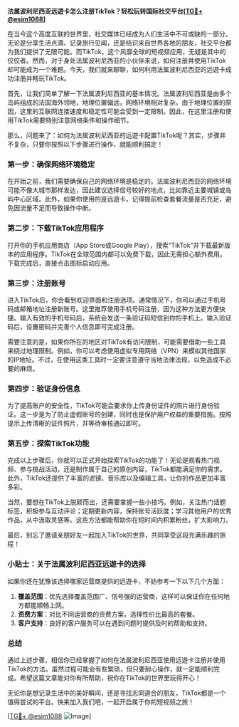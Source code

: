 **法属波利尼西亚远遊卡怎么注册TikTok？轻松玩转国际社交平台[[TG💪+ @esim1088](https://t.me/s/esim1088)]**

在当今这个高度互联的世界里，社交媒体已经成为人们生活中不可或缺的一部分。无论是分享生活点滴、记录旅行见闻，还是结识来自世界各地的朋友，社交平台都为我们提供了无限可能。而TikTok，这个风靡全球的短视频应用，无疑是其中的佼佼者。然而，对于身处法属波利尼西亚的小伙伴来说，如何注册并使用TikTok却可能成为一个难题。今天，我们就来聊聊，如何利用法属波利尼西亚的远遊卡成功注册并畅玩TikTok。

首先，让我们简单了解一下法属波利尼西亚的基本情况。法属波利尼西亚是由多个岛屿组成的法国海外领地，地理位置偏远，网络环境相对复杂。由于地理位置的原因，这里的互联网连接速度和稳定性可能会受到一定限制。因此，在这里注册和使用TikTok需要特别注意网络条件和操作细节。

那么，问题来了：如何为法属波利尼西亚的远遊卡配置TikTok呢？其实，步骤并不复杂，只要你按照以下步骤进行操作，就能顺利搞定！

### 第一步：确保网络环境稳定

在开始之前，我们需要确保自己的网络环境是稳定的。法属波利尼西亚的网络环境可能不像大城市那样发达，因此建议选择信号较好的地点，比如靠近主要城镇或岛屿中心区域。此外，如果你使用的是远遊卡，记得提前检查套餐流量是否充足，避免因流量不足而导致操作中断。

### 第二步：下载TikTok应用程序

打开你的手机应用商店（App Store或Google Play），搜索“TikTok”并下载最新版本的应用程序。TikTok在全球范围内都可以免费下载，因此无需担心额外费用。下载完成后，直接点击图标启动应用。

### 第三步：注册账号

进入TikTok后，你会看到欢迎界面和注册选项。通常情况下，你可以通过手机号码或邮箱地址注册新账号。这里推荐使用手机号码注册，因为这种方法更方便快捷。输入有效的手机号码后，系统会发送一条验证码短信到你的手机上。输入验证码后，设置密码并完善个人信息即可完成注册。

需要注意的是，如果你所在的地区对TikTok有访问限制，可能需要借助一些工具来绕过地理限制。例如，你可以考虑使用虚拟专用网络（VPN）来模拟其他国家的IP地址。不过，在使用这类工具时一定要注意遵守当地法律法规，以免造成不必要的麻烦。

### 第四步：验证身份信息

为了提高账户的安全性，TikTok可能会要求你上传身份证件的照片进行身份验证。这一步是为了防止虚假账号的创建，同时也是保护用户权益的重要措施。按照提示上传清晰的证件照片，并等待审核通过即可。

### 第五步：探索TikTok功能

完成以上步骤后，你就可以正式开始探索TikTok的功能了！无论是观看热门视频、参与挑战活动，还是制作属于自己的原创内容，TikTok都能满足你的需求。此外，TikTok还提供了丰富的滤镜、音乐库以及编辑工具，让你的作品更加丰富多彩。

当然，要想在TikTok上脱颖而出，还需要掌握一些小技巧。例如，关注热门话题标签，积极参与互动评论；定期更新内容，保持账号活跃度；学习其他用户的优秀作品，从中汲取灵感等。这些方法都能帮助你在短时间内积累粉丝，扩大影响力。

最后，别忘了邀请亲朋好友一起加入TikTok的世界，共同享受这段充满乐趣的旅程！

### 小贴士：关于法属波利尼西亚远遊卡的选择

如果你还在犹豫该选择哪家运营商提供的远遊卡，不妨参考一下以下几个方面：

1. **覆盖范围**：优先选择覆盖范围广、信号强的运营商，这样可以保证你在任何地方都能顺畅上网。
2. **资费方案**：对比不同运营商的资费方案，选择性价比最高的套餐。
3. **客户支持**：良好的客户服务可以在遇到问题时提供及时的帮助和支持。

### 总结

通过上述步骤，相信你已经掌握了如何在法属波利尼西亚使用远遊卡注册并使用TikTok的方法。虽然过程可能会有些繁琐，但只要耐心操作，就一定能顺利完成。希望这篇文章能对你有所帮助，祝你在TikTok的世界里玩得开心！

无论你是想记录生活中的美好瞬间，还是寻找志同道合的朋友，TikTok都是一个值得尝试的平台。快来加入我们吧，一起开启属于你的短视频之旅！

[[TG💪+ @esim1088](https://t.me/s/esim1088) ![Image](https://i.postimg.cc/4NQfJmqS/Snipaste-2025-05-13-00-14-12.png)]